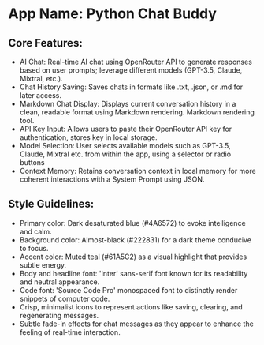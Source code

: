 # **App Name**: Python Chat Buddy

## Core Features:

- AI Chat: Real-time AI chat using OpenRouter API to generate responses based on user prompts; leverage different models (GPT-3.5, Claude, Mixtral, etc.).
- Chat History Saving: Saves chats in formats like .txt, .json, or .md for later access.
- Markdown Chat Display: Displays current conversation history in a clean, readable format using Markdown rendering. Markdown rendering tool.
- API Key Input: Allows users to paste their OpenRouter API key for authentication, stores key in local storage.
- Model Selection: User selects available models such as GPT-3.5, Claude, Mixtral etc. from within the app, using a selector or radio buttons
- Context Memory: Retains conversation context in local memory for more coherent interactions with a System Prompt using JSON.

## Style Guidelines:

- Primary color: Dark desaturated blue (#4A6572) to evoke intelligence and calm.
- Background color: Almost-black (#222831) for a dark theme conducive to focus.
- Accent color: Muted teal (#61A5C2) as a visual highlight that provides subtle energy.
- Body and headline font: 'Inter' sans-serif font known for its readability and neutral appearance.
- Code font: 'Source Code Pro' monospaced font to distinctly render snippets of computer code.
- Crisp, minimalist icons to represent actions like saving, clearing, and regenerating messages.
- Subtle fade-in effects for chat messages as they appear to enhance the feeling of real-time interaction.
